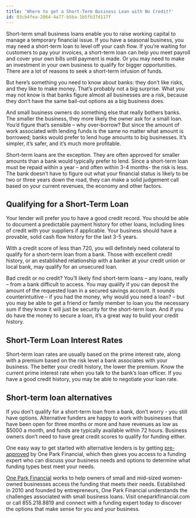 ```yaml
---
title: 'Where to get a Short-Term Business Loan with No Credit?'
id: 03cb4fea-2064-4a77-b5ba-1b5fb37d117f
---
```

Short-term small business loans enable you to raise working capital to manage a temporary financial issue. If you have a seasonal business, you may need a short-term loan to level off your cash flow. If you&rsquo;re waiting for customers to pay your invoices, a short-term loan can help you meet payroll and cover your own bills until payment is made. Or you may need to make an investment in your own business to qualify for bigger opportunities. There are a lot of reasons to seek a short-term infusion of funds.</p>
<p>But here&rsquo;s something you need to know about banks: they don&rsquo;t like risks, and they like to make money. That&rsquo;s probably not a big surprise. What you may not know is that banks figure almost all businesses are a risk, because they don&rsquo;t have the same bail-out options as a big business does.</p>
<p>And small business owners do something else that really bothers banks. The smaller the business, they more likely the owner ask for a small loan. You&rsquo;d figure that&rsquo;s sensible &ndash; why over-borrow? But since the amount of work associated with lending funds is the same no matter what amount is borrowed; banks would prefer to lend huge amounts to big businesses. It&rsquo;s simpler, it&rsquo;s safer, and it&rsquo;s much more profitable.</p>
<p>Short-term loans are the exception. They are often approved for smaller amounts than a bank would typically prefer to lend. Since a short-term loan must be repaid within a year &ndash; and often within 3-4 months- the risk is less. The bank doesn&rsquo;t have to figure out what your financial status is likely to be two or three years down the road, they can make a solid judgement call based on your current revenues, the economy and other factors.</p>
<H2>Qualifying for a Short-Term Loan</H2>
<p>Your lender will prefer you to have a good credit record. You should be able to document a predictable payment history for other loans, including lines of credit with your suppliers if applicable. Your business should have a provable, solid cash flow history for the last 3-5 years.</p>
<p>With a credit score of less than 720, you will definitely need collateral to qualify for a short-term loan from a bank. Those with excellent credit history, or an established relationship with a banker at your credit union or local bank, may qualify for an unsecured loan.</p>
<p>Bad credit or no credit? You&rsquo;ll likely find short-term loans &ndash; any loans, really &ndash; from a bank difficult to access. You may qualify if you can deposit the amount of the requested loan in a secured savings account. It sounds counterintuitive &ndash; if you had the money, why would you need a loan? &ndash; but you may be able to get a friend or family member to loan you the necessary sum if they know it will just be security for the short-term loan. And if you do have the money to secure a loan, it&rsquo;s a great way to build your credit history.</p>
<H2>Short-Term Loan Interest Rates</H2>
<p>Short-term loan rates are usually based on the prime interest rate, along with a premium based on the risk level a bank associates with your business. The better your credit history, the lower the premium. Know the current prime interest rate when you talk to the bank&rsquo;s loan officer. If you have a good credit history, you may be able to negotiate your loan rate.</p>
<H2>Short-term loan alternatives</H2>
<p>If you don&rsquo;t qualify for a short-term loan from a bank, don&rsquo;t worry - you still have options. Alternative funders are happy to work with businesses that have been open for three months or more and have revenues as low as $5000 a month, and funds are typically available within 72 hours. Business owners don&rsquo;t need to have great credit scores to qualify for funding either.</p>
<p>One easy way to get started with alternative lenders is by getting&nbsp;<a href="https://www.oneparkfinancial.com/pre-qualification">pre-approved</a>&nbsp;by One Park Financial, which then gives you access to a funding expert who can discuss your business needs and options to determine what funding types best meet your needs.</p>
<p><a href="https://www.oneparkfinancial.com/">One Park Financial</a>&nbsp;works to help owners of small and mid-sized women-owned businesses access the funding that meets their needs. Established in 2010 and founded by entrepreneurs, One Park Financial understands the challenges associated with small business loans. Visit oneparkfinancial.com or call&nbsp;855.218.8819&nbsp;and connect with a funding expert today to discover the options that make sense for you and your business.</p>